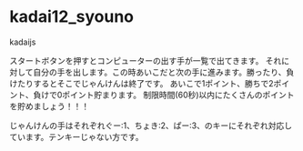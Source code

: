 # kadai12_syouno
kadaijs

スタートボタンを押すとコンピューターの出す手が一覧で出てきます。
それに対して自分の手を出します。この時あいこだと次の手に進みます。勝ったり、負けたりするとそこでじゃんけんは終了です。
あいこで1ポイント、勝ちで2ポイント、負けで0ポイント貯まります。
制限時間(60秒)以内にたくさんのポイントを貯めましょう！！！

じゃんけんの手はそれぞれぐー:1、ちょき:2、ぱー:3、のキーにそれぞれ対応しています。テンキーじゃない方です。
